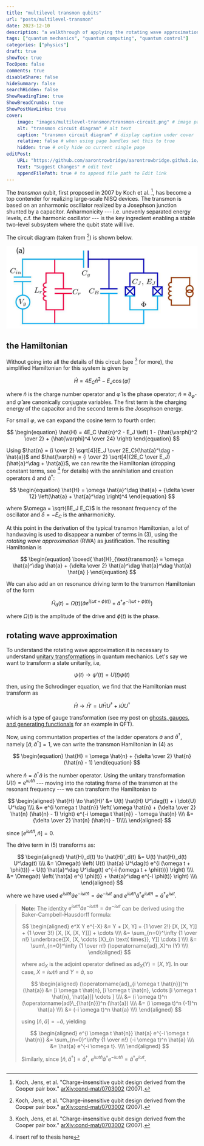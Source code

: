 ```yaml
---
title: "multilevel transmon qubits"
url: "posts/multilevel-transmon"
date: 2023-12-10
description: "a walkthrough of applying the rotating wave approximation to a driven multilevel transmon qubit"
tags: ["quantum mechanics", "quantum computing", "quantum control"]
categories: ["physics"] 
draft: true 
showToc: true
TocOpen: false 
comments: true 
disableShare: false
hideSummary: false 
searchHidden: false 
ShowReadingTime: true
ShowBreadCrumbs: true
ShowPostNavLinks: true 
cover:
    image: "images/multilevel-transmon/transmon-circuit.png" # image path/url
    alt: "transmon circuit diagram" # alt text
    caption: "transmon circuit diagram" # display caption under cover
    relative: false # when using page bundles set this to true
    hidden: true # only hide on current single page
editPost:
    URL: "https://github.com/aarontrowbridge/aarontrowbridge.github.io/content"
    Text: "Suggest Changes" # edit text
    appendFilePath: true # to append file path to Edit link
---
```


The *transmon* qubit, first proposed in 2007 by Koch et al. [^1], has become a top contender for realizing large-scale NISQ devices.  The transmon is based on an anharmonic oscillator realized by a Josephson junction shunted by a capacitor. Anharmonicity --- i.e. unevenly separated energy levels, c.f. the harmonic oscillator --- is the key ingredient enabling a stable two-level subsystem where the qubit state will live. 

The circuit diagram (taken from [^1]) is shown below. 

![transmon circuit diagram](/images/multilevel-transmon/transmon-circuit.png)

## the Hamiltonian

Without going into all the details of this circuit (see [^1] for more), the simplified Hamiltonian for this system is given by

$$
\begin{equation}
\hat{H} = 4E_C \hat{n}^2 - E_J \cos (\hat{\varphi}) 
\end{equation}
$$

where $\hat{n}$ is the charge number operator and $\hat{\varphi}$ is the phase operator; $\hat{n} \equiv \partial_{\hat{\varphi}}$ and $\hat{\varphi}$ are canonically conjugate variables. The first term is the charging energy of the capacitor and the second term is the Josephson energy.

For small $\varphi$, we can expand the cosine term to fourth order:

$$
\begin{equation}
\hat{H} = 4E_C \hat{n}^2 - E_J \left( 1 - {\hat{\varphi}^2 \over 2} + {\hat{\varphi}^4 \over 24} \right) 
\end{equation}
$$



Using $\hat{n} = {i \over 2} \sqrt[4]{E_J \over 2E_C}(\hat{a}^\dag - \hat{a})$ and $\hat{\varphi} = {i \over 2} \sqrt[4]{2E_C \over E_J}(\hat{a}^\dag + \hat{a})$, we can rewrite the Hamiltonian (dropping constant terms, see [^2] for details) with the annihilation and creation operators $\hat{a}$ and $\hat{a}^\dag$:

$$
\begin{equation}
\hat{H} = \omega \hat{a}^\dag \hat{a} + {\delta \over 12} \left(\hat{a} + \hat{a}^\dag \right)^4
\end{equation}
$$

where $\omega = \sqrt{8E_J E_C}$ is the resonant frequency of the oscillator and $\delta = -E_C$ is the anharmonicity.

At this point in the derivation of the typical transmon Hamiltonian, a lot of handwaving is used to disappear a number of terms in (3), using the *rotating wave approximation* (RWA) as justification.  The resulting Hamiltonian is

$$
\begin{equation}
\boxed{
\hat{H}_{\text{transmon}} = \omega \hat{a}^\dag \hat{a} + {\delta \over 2} \hat{a}^\dag \hat{a}^\dag \hat{a} \hat{a}
}
\end{equation}
$$

We can also add an on resonance driving term to the transmon Hamiltonian of the form 

$$
\begin{equation}
\hat{H}_d(t) = \Omega(t)\left(\hat{a} e^{i (\omega t + \phi(t))} + \hat{a}^\dag e^{-i (\omega t + \phi(t))}\right)
\end{equation}
$$

where $\Omega(t)$ is the amplitude of the drive and $\phi(t)$ is the phase. 



## rotating wave approximation

To understand the rotating wave approximation it is necessary to understand [unitary transformations](https://en.wikipedia.org/wiki/Unitary_transformation_(quantum_mechanics)) in quantum mechanics. Let's say we want to transform a state unitarily, i.e,

$$
\psi(t) \to \psi'(t) = U(t) \psi(t)
$$

then, using the Schrodinger equation, we find that the Hamiltonian must transform as

$$
\hat{H} \to \hat{H}' = U\hat{H} U^\dag  + i \dot{U} U^\dag 
$$

which is a type of gauge transformation (see my post on [ghosts, gauges, and generating functionals](/posts/ghosts-gauges-and-generating-functionals) for an example in QFT).

Now, using communtation properties of the ladder operators $\hat{a}$ and $\hat{a}^\dag$, namely $[\hat{a}, \hat{a}^\dag] = 1$, we can write the transmon Hamiltonian in (4) as 

$$
\begin{equation}
\hat{H} = \omega \hat{n} + {\delta \over 2} \hat{n} (\hat{n} - 1)
\end{equation}
$$

where $\hat{n} = \hat{a}^\dag \hat{a}$ is the number operator. Using the unitary transformation $U(t) = e^{i \omega t \hat{n}}$ --- moving into the rotating frame of the transmon at the resonant frequency --- we can transform the Hamiltonian to 

$$
\begin{aligned}
\hat{H} \to \hat{H}' 
&= U(t) \hat{H} U^\dag(t) + i \dot{U} U^\dag \\\\
&= e^{i \omega t \hat{n}} \left( \omega \hat{n} + {\delta \over 2} \hat{n} (\hat{n} - 1) \right) e^{-i \omega t \hat{n}} - \omega \hat{n} \\\\
&= {\delta \over 2} \hat{n} (\hat{n} - 1)\\\\
\end{aligned} 
$$

since $[e^{i \omega t \hat{n}}, \hat{n}] = 0$.

The drive term in (5) transforms as:

$$
\begin{aligned}
\hat{H}_d(t) \to \hat{H}'_d(t) 
&= U(t) \hat{H}_d(t) U^\dag(t) \\\\
&= \Omega(t) \left( U(t) \hat{a} U^\dag(t) e^{i (\omega t + \phi(t))} + U(t) \hat{a}^\dag U^\dag(t) e^{-i (\omega t + \phi(t))} \right) \\\\
&= \Omega(t) \left( \hat{a} e^{i \phi(t)} + \hat{a}^\dag e^{-i \phi(t)} \right) \\\\
\end{aligned}
$$

where we have used $e^{i \omega t \hat{n}} \hat{a} e^{-i \omega t \hat{n}} = \hat{a} e^{-i\omega t}$ and $e^{i \omega t \hat{n}} \hat{a}^\dag e^{i \omega t \hat{n}} = \hat{a}^\dag e^{i\omega t}$.

> **Note:** The identity $e^{i \omega t \hat{n}} \hat{a} e^{-i \omega t \hat{n}} = \hat{a} e^{-i\omega t}$ can be derived using the Baker-Campbell-Hausdorff formula:
>
> $$
> \begin{aligned}
> e^X Y e^{-X} &= Y + [X, Y] + {1 \over 2!} [X, [X, Y]] + {1 \over 3!} [X, [X, [X, Y]]] + \cdots \\\\
> &= \sum_{n=0}^\infty {1 \over n!} \underbrace{[X, [X, \cdots [X}_{n \text{ times}}, Y]] \cdots ] \\\\
> &= \sum\_{n=0}^\infty {1 \over n!} (\operatorname{ad}_X)^n (Y) \\\\
> \end{aligned}
> $$
>
> where $\operatorname{ad}_X$ is the adjoint operator defined as $\operatorname{ad}_X(Y) = [X, Y]$. In our case, $X = i \omega t \hat{n}$ and $Y = \hat{a}$, so
>
> $$
> \begin{aligned}
> (\operatorname{ad}_{i \omega t \hat{n}})^n (\hat{a}) 
> &= [i \omega t \hat{n}, [i \omega t \hat{n}, \cdots [i \omega t \hat{n}, \hat{a}]] \cdots ] \\\\ 
> &= (i \omega t)^n (\operatorname{ad}\_{\hat{n}})^n (\hat{a}) \\\\
> &= (i \omega t)^n (-1)^n \hat{a} \\\\
> &= (-i \omega t)^n \hat{a} \\\\
> \end{aligned}
> $$
>
> using $[\hat{n}, \hat{a}] = -\hat{a}$, yielding
>
> $$
> \begin{aligned}
> e^{i \omega t \hat{n}} \hat{a} e^{-i \omega t \hat{n}}
> &= \sum_{n=0}^\infty {1 \over n!} (-i \omega t)^n \hat{a} \\\\
> &= \hat{a} e^{-i \omega t}. \\\\
> \end{aligned}
> $$
>
> Similarly, since $[\hat{n}, \hat{a}^\dag] = \hat{a}^\dag$, $e^{i \omega t \hat{n}} \hat{a}^\dag e^{-i \omega t \hat{n}} = \hat{a}^\dag e^{i \omega t}$. 

## 








[^1]: Koch, Jens, et al. "Charge-insensitive qubit design derived from the Cooper pair box." [arXiv:cond-mat/0703002](https://arxiv.org/abs/cond-mat/0703002) (2007).
[^2]: insert ref to thesis here 
 
